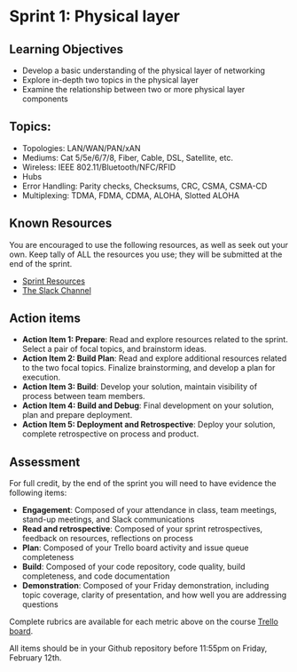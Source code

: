 # Sprint 1: Physical layer

## Learning Objectives
- Develop a basic understanding of the physical layer of networking
- Explore in-depth two topics in the physical layer
- Examine the relationship between two or more physical layer components

## Topics:
- Topologies: LAN/WAN/PAN/xAN
- Mediums: Cat 5/5e/6/7/8, Fiber, Cable, DSL, Satellite, etc.
- Wireless: IEEE 802.11/Bluetooth/NFC/RFID
- Hubs
- Error Handling: Parity checks, Checksums, CRC, CSMA, CSMA-CD
- Multiplexing: TDMA, FDMA, CDMA, ALOHA, Slotted ALOHA

## Known Resources

You are encouraged to use the following resources, as well as seek out your own. Keep tally of ALL the resources you use; they will be submitted at the end of the sprint.

- [Sprint Resources](resources.md "Resources for this Sprint")
- [The Slack Channel](https://bereacs.slack.com/archives/C3RLWHHV4 "CSC 412 Slack Channel")


## Action items

- **Action Item 1: Prepare**: Read and explore resources related to the sprint. Select a pair of focal topics, and brainstorm ideas.
- **Action Item 2: Build Plan**: Read and explore additional resources related to the two focal topics. Finalize brainstorming, and develop a plan for execution.
- **Action Item 3: Build**: Develop your solution, maintain visibility of process between team members.
- **Action Item 4: Build and Debug**: Final development on your solution, plan and prepare deployment.
- **Action Item 5: Deployment and Retrospective**: Deploy your solution, complete retrospective on process and product.


## Assessment
For full credit, by the end of the sprint you will need to have evidence the following items:
- **Engagement**: Composed of your attendance in class, team meetings, stand-up meetings, and Slack communications
- **Read and retrospective**: Composed of your sprint retrospectives, feedback on resources, reflections on process
- **Plan**: Composed of your Trello board activity and issue queue completeness
- **Build**: Composed of your code repository, code quality, build completeness, and code documentation
- **Demonstration**: Composed of your Friday demonstration, including topic coverage, clarity of presentation, and how well you are addressing questions

Complete rubrics are available for each metric above on the course [Trello board](https://trello.com/c/Pw5RMuYj/9-sprint-rubrics "CSC 412 Trello Board - Spring Rubrics"). 

All items should be in your Github repository before 11:55pm on Friday, February 12th.
